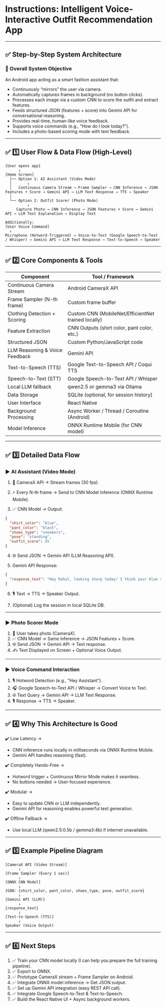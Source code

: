 
# Instructions: Intelligent Voice-Interactive Outfit Recommendation App

---

## ✅ Step-by-Step System Architecture

### 🎯 Overall System Objective

An Android app acting as a smart fashion assistant that:
- Continuously “mirrors” the user via camera.
- Automatically captures frames in background (no button clicks).
- Processes each image via a custom CNN to score the outfit and extract features.
- Feeds structured JSON (features + score) into Gemini API for conversational reasoning.
- Provides real-time, human-like voice feedback.
- Supports voice commands (e.g., “How do I look today?”).
- Includes a photo-based scoring mode with text feedback.

---

## ✅ 1️⃣ User Flow & Data Flow (High-Level)

```plaintext
[User opens app]
      ↓
[Home Screen]
  ├── Option 1: AI Assistant (Video Mode)
  │       ↓
  │   Continuous Camera Stream → Frame Sampler → CNN Inference → JSON Features + Score → Gemini API → LLM Text Response → TTS → Speaker
  │
  └── Option 2: Outfit Scorer (Photo Mode)
          ↓
     Capture Photo → CNN Inference → JSON Features + Score → Gemini API → LLM Text Explanation → Display Text

Additionally:
[User Voice Command]
  ↓
Microphone (Hotword-Triggered) → Voice-to-Text (Google Speech-to-Text / Whisper) → Gemini API → LLM Text Response → Text-to-Speech → Speaker
```

---

## ✅ 2️⃣ Core Components & Tools

| Component                       | Tool / Framework                                          |
| ------------------------------- | ---------------------------------------------------------- |
| Continuous Camera Stream        | Android CameraX API                                         |
| Frame Sampler (N-th frame)      | Custom frame buffer                                           |
| Clothing Detection + Scoring    | Custom CNN (MobileNet/EfficientNet trained locally)         |
| Feature Extraction              | CNN Outputs (shirt color, pant color, etc.)               |
| Structured JSON                 | Custom Python/JavaScript code                              |
| LLM Reasoning & Voice Feedback  | Gemini API                                                   |
| Text-to-Speech (TTS)            | Google Text-to-Speech API / Coqui TTS                     |
| Speech-to-Text (STT)            | Google Speech-to-Text API / Whisper                       |
| Local LLM fallback              | qwen2.5 or gemma3 via Ollama                              |
| Data Storage                    | SQLite (optional, for session history)                    |
| User Interface                  | React Native                                               |
| Background Processing           | Async Worker / Thread / Coroutine (Android)              |
| Model Inference                 | ONNX Runtime Mobile (for CNN model)                      |

---

## ✅ 3️⃣ Detailed Data Flow

### ▶️ AI Assistant (Video Mode)

1. 📸 CameraX API → Stream frames (30 fps).

2. ⚡ Every N-th frame → Send to CNN Model Inference (ONNX Runtime Mobile).

3. ✅ CNN Model → Output:

```json
{
  "shirt_color": "blue",
  "pant_color": "black",
  "shoes_type": "sneakers",
  "pose": "standing",
  "outfit_score": 85
}
```

4. 🌐 Send JSON → Gemini API (LLM Reasoning API).

5. Gemini API Response:

```json
{
  "response_text": "Hey Rahul, looking sharp today! I think your blue shirt complements the black pants well."
}
```

6. 🎙️ Text → TTS → Speaker Output.

7. (Optional) Log the session in local SQLite DB.

---

### ▶️ Photo Scorer Mode

1. 📸 User takes photo (CameraX).
2. ✅ CNN Model → Same inference → JSON Features + Score.
3. 🌐 Send JSON → Gemini API → Text response.
4. ✍️ Text Displayed on Screen + Optional Voice Output.

---

### ▶️ Voice Command Interaction

1. 🎙️ Hotword Detection (e.g., “Hey Assistant”).
2. 🎧 Google Speech-to-Text API / Whisper → Convert Voice to Text.
3. 🌐 Text Query → Gemini API → LLM Text Response.
4. 🎙️ Response → TTS → Speaker.

---

## ✅ 4️⃣ Why This Architecture Is Good

✔️ Low Latency →  
- CNN inference runs locally in milliseconds via ONNX Runtime Mobile.  
- Gemini API handles reasoning (fast).

✔️ Completely Hands-Free →  
- Hotword trigger + Continuous Mirror Mode makes it seamless.  
- No buttons needed → User-focused experience.

✔️ Modular →  
- Easy to update CNN or LLM independently.  
- Gemini API for reasoning enables powerful text generation.

✔️ Offline Fallback →  
- Use local LLM (qwen2.5:0.5b / gemma3:4b) if internet unavailable.

---

## ✅ 5️⃣ Example Pipeline Diagram

```plaintext
[CameraX API (Video Stream)]
      ↓
[Frame Sampler (Every 1 sec)]
      ↓
[ONNX CNN Model]
      ↓
JSON: {shirt_color, pant_color, shoes_type, pose, outfit_score}
      ↓
[Gemini API (LLM)]
      ↓
{response_text}
      ↓
[Text-to-Speech (TTS)]
      ↓
Speaker (Voice Output)
```

---

## ✅ 6️⃣ Next Steps

1. ✅ Train your CNN model locally (I can help you prepare the full training pipeline).
2. ✅ Export to ONNX.
3. ✅ Prototype CameraX stream + Frame Sampler on Android.
4. ✅ Integrate ONNX model inference → Get JSON output.
5. ✅ Set up Gemini API integration (easy REST API call).
6. ✅ Integrate Google Speech-to-Text & Text-to-Speech.
7. ✅ Build the React Native UI + Async background workers.
